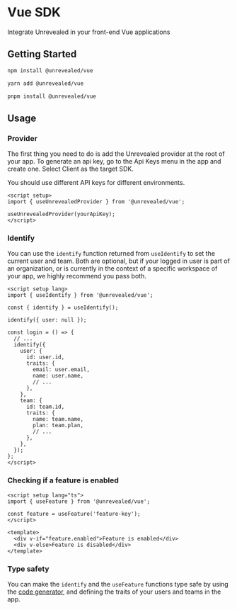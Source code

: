 # Vue SDK

Integrate Unrevealed in your front-end Vue applications

## Getting Started

```bash
npm install @unrevealed/vue
```

```bash
yarn add @unrevealed/vue
```

```bash
pnpm install @unrevealed/vue
```

## Usage

### Provider

The first thing you need to do is add the Unrevealed provider at the root of your app. To generate an api key, go to the Api Keys menu in the app and create one. Select Client as the target SDK.

You should use different API keys for different environments.

```vue
<script setup>
import { useUnrevealedProvider } from '@unrevealed/vue';

useUnrevealedProvider(yourApiKey);
</script>
```

### Identify

You can use the `identify` function returned from `useIdentify` to set the current user and team. Both are optional, but if your logged in user is part of an organization, or is currently in the context of a specific workspace of your app, we highly recommend you pass both.

```vue
<script setup lang>
import { useIdentify } from '@unrevealed/vue';

const { identify } = useIdentify();

identify({ user: null });

const login = () => {
  // ...
  identify({
    user: {
      id: user.id,
      traits: {
        email: user.email,
        name: user.name,
        // ...
      },
    },
    team: {
      id: team.id,
      traits: {
        name: team.name,
        plan: team.plan,
        // ...
      },
    },
  });
};
</script>
```

### Checking if a feature is enabled

```vue
<script setup lang="ts">
import { useFeature } from '@unrevealed/vue';

const feature = useFeature('feature-key');
</script>

<template>
  <div v-if="feature.enabled">Feature is enabled</div>
  <div v-else>Feature is disabled</div>
</template>
```

### Type safety

You can make the `identify` and the `useFeature` functions type safe by using the [code generator](/docs/code-generation), and defining the traits of your users and teams in the app.

